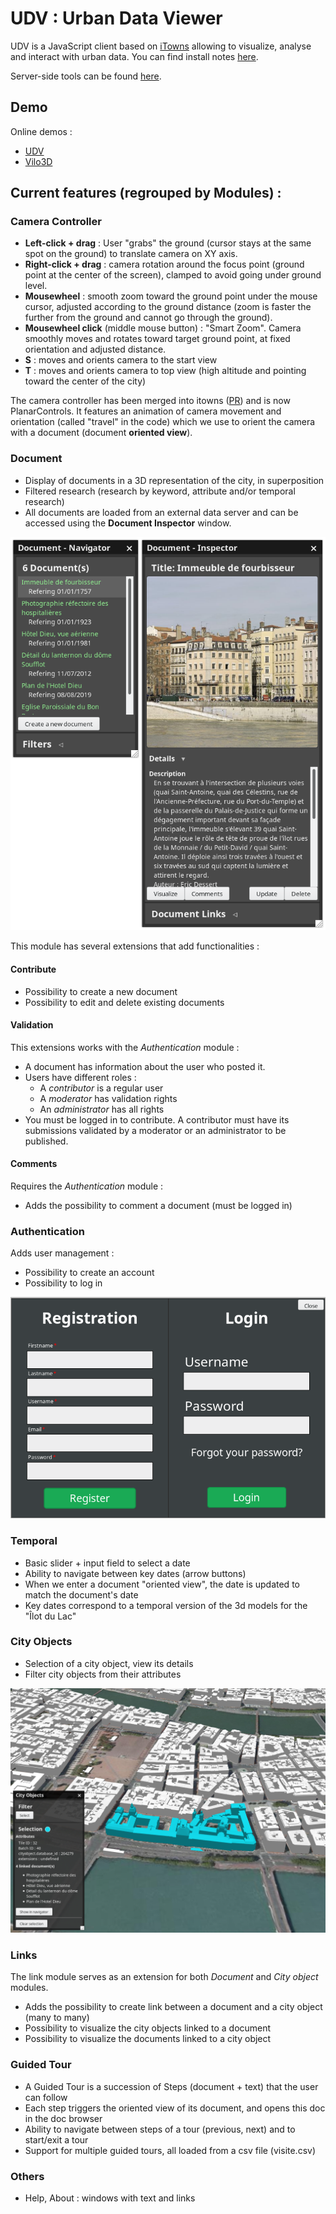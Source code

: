 # UDV : Urban Data Viewer

UDV is a JavaScript client based on [iTowns](https://github.com/itowns/itowns) allowing to visualize, analyse and interact with urban data.
You can find install notes [here](https://github.com/MEPP-team/UDV/blob/master/install.md).

Server-side tools can be found [here](https://github.com/MEPP-team/UDV-server).

## Demo
Online demos :
 - [UDV](http://rict.liris.cnrs.fr/UDV-stable/UDV/UDV-Core/)
 - [Vilo3D](http://rict.liris.cnrs.fr/Vilo3D/UDV/Vilo3D/)

## Current features (regrouped by Modules) :

### Camera Controller

* **Left-click + drag** : User "grabs" the ground (cursor stays at the same spot on the ground) to translate camera on XY axis.
* **Right-click + drag** : camera rotation around the focus point (ground point at the center of the screen), clamped to avoid going under ground level.
* **Mousewheel** : smooth zoom toward the ground point under the mouse cursor, adjusted according to the ground distance (zoom is faster the further from the ground and cannot go through the ground).
* **Mousewheel click** (middle mouse button) : "Smart Zoom". Camera smoothly moves and rotates toward target ground point, at fixed orientation and adjusted distance.
* **S** : moves and orients camera to the start view
* **T** : moves and orients camera to top view (high altitude and pointing toward the center of the city)

The camera controller has been merged into itowns ([PR](https://github.com/iTowns/itowns/pull/454)) and is now PlanarControls. It features an animation of camera movement and orientation (called "travel" in the code) which we use to orient the camera with a document (document **oriented view**).

### Document

* Display of documents in a 3D representation of the city, in superposition
* Filtered research (research by keyword, attribute and/or temporal research)
* All documents are loaded from an external data server and can be accessed using the **Document Inspector** window.

![](./doc/pictures/module_pres/document.png)

This module has several extensions that add functionalities :

#### Contribute

* Possibility to create a new document
* Possibility to edit and delete existing documents

#### Validation

This extensions works with the *Authentication* module :

* A document has information about the user who posted it.
* Users have different roles :
  * A *contributor* is a regular user
  * A *moderator* has validation rights
  * An *administrator* has all rights
* You must be logged in to contribute. A contributor must have its submissions validated by a moderator or an administrator to be published.

#### Comments

Requires the *Authentication* module :

* Adds the possibility to comment a document (must be logged in)

### Authentication

Adds user management :

* Possibility to create an account
* Possibility to log in

![](./doc/pictures/module_pres/authentication.png)

### Temporal

* Basic slider + input field to select a date
* Ability to navigate between key dates (arrow buttons)
* When we enter a document "oriented view", the date is updated to match the document's date
* Key dates correspond to a temporal version of the 3d models for the "Îlot du Lac"

### City Objects

* Selection of a city object, view its details
* Filter city objects from their attributes

![](./doc/pictures/module_pres/city_object.png)

### Links

The link module serves as an extension for both *Document* and *City object* modules.

* Adds the possibility to create link between a document and a city object (many to many)
* Possibility to visualize the city objects linked to a document
* Possibility to visualize the documents linked to a city object

### Guided Tour

* A Guided Tour is a succession of Steps (document + text) that the user can follow
* Each step triggers the oriented view of its document, and opens this doc in the doc browser
* Ability to navigate between steps of a tour (previous, next) and to start/exit a tour
* Support for multiple guided tours, all loaded from a csv file (visite.csv)

### Others

* Help, About : windows with text and links
